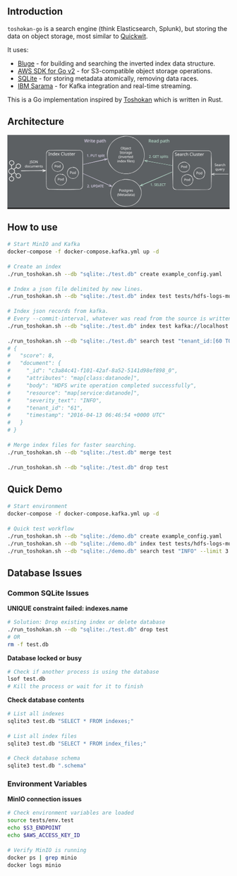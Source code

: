 ## Introduction

`toshokan-go` is a search engine (think Elasticsearch, Splunk), but storing the data on object storage, most similar to [Quickwit](https://github.com/quickwit-oss/quickwit).

It uses:
* [Bluge](https://github.com/blugelabs/bluge) - for building and searching the inverted index data structure.
* [AWS SDK for Go v2](https://github.com/aws/aws-sdk-go-v2) - for S3-compatible object storage operations.
* [SQLite](https://www.sqlite.org/) - for storing metadata atomically, removing data races.
* [IBM Sarama](https://github.com/IBM/sarama) - for Kafka integration and real-time streaming.

This is a Go implementation inspired by [Toshokan](https://github.com/tontinton/toshokan/) which is written in Rust.

## Architecture

<kbd style="background-color: #1e1e1e">
  <img src="./architecture.svg">
</kbd>

## How to use

```sh
# Start MinIO and Kafka
docker-compose -f docker-compose.kafka.yml up -d

# Create an index
./run_toshokan.sh --db "sqlite:./test.db" create example_config.yaml

# Index a json file delimited by new lines.
./run_toshokan.sh --db "sqlite:./test.db" index test tests/hdfs-logs-multitenants-10000.jsonl

# Index json records from kafka.
# Every --commit-interval, whatever was read from the source is written to a new index file.
./run_toshokan.sh --db "sqlite:./test.db" index test kafka://localhost:9092/topic --stream

./run_toshokan.sh --db "sqlite:./test.db" search test "tenant_id:[60 TO 65} AND severity_text:INFO" --limit 1
# {
#   "score": 8,
#   "document": {
#     "_id": "c3a84c41-f101-42af-8a52-5141d98ef898_0",
#     "attributes": "map[class:datanode]",
#     "body": "HDFS write operation completed successfully",
#     "resource": "map[service:datanode]",
#     "severity_text": "INFO",
#     "tenant_id": "61",
#     "timestamp": "2016-04-13 06:46:54 +0000 UTC"
#   }
# }

# Merge index files for faster searching.
./run_toshokan.sh --db "sqlite:./test.db" merge test

./run_toshokan.sh --db "sqlite:./test.db" drop test
```


## Quick Demo

```sh
# Start environment
docker-compose -f docker-compose.kafka.yml up -d

# Quick test workflow
./run_toshokan.sh --db "sqlite:./demo.db" create example_config.yaml
./run_toshokan.sh --db "sqlite:./demo.db" index test tests/hdfs-logs-multitenants-10000.json
./run_toshokan.sh --db "sqlite:./demo.db" search test "INFO" --limit 3
```

## Database Issues

### Common SQLite Issues

**UNIQUE constraint failed: indexes.name**
```bash
# Solution: Drop existing index or delete database
./run_toshokan.sh --db "sqlite:./test.db" drop test
# OR
rm -f test.db
```

**Database locked or busy**
```bash
# Check if another process is using the database
lsof test.db
# Kill the process or wait for it to finish
```

**Check database contents**
```bash
# List all indexes
sqlite3 test.db "SELECT * FROM indexes;"

# List all index files
sqlite3 test.db "SELECT * FROM index_files;"

# Check database schema
sqlite3 test.db ".schema"
```

### Environment Variables

**MinIO connection issues**
```bash
# Check environment variables are loaded
source tests/env.test
echo $S3_ENDPOINT
echo $AWS_ACCESS_KEY_ID

# Verify MinIO is running
docker ps | grep minio
docker logs minio
```





